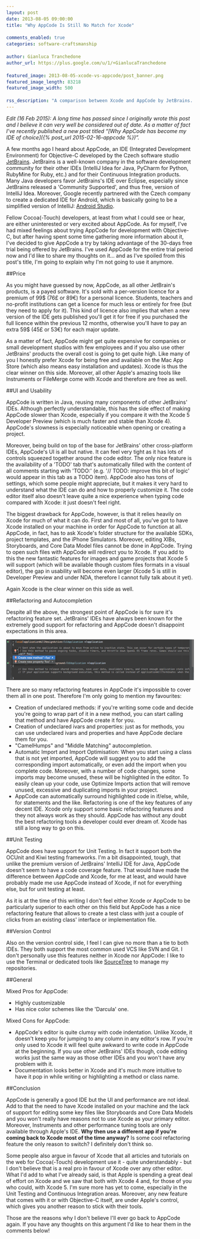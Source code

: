 ```yaml
---
layout: post
date: 2013-08-05 09:00:00
title: "Why AppCode Is Still No Match for Xcode"

comments_enabled: true
categories: software-craftsmanship

author: Gianluca Tranchedone
author_url: https://plus.google.com/u/1/+GianlucaTranchedone

featured_image: 2013-08-05-xcode-vs-appcode/post_banner.png
featured_image_length: 83218
featured_image_width: 500

rss_description: "A comparison between Xcode and AppCode by JetBrains. In this post I argued that Xcode is the must go choice for any Cocoa(-Touch) developer."
---
```


_Edit (16 Feb 2015): A long time has passed since I originally wrote this post and I believe it can very well be considered out of date. As a matter of fact I’ve recently published a new post titled “[Why AppCode has become my IDE of choice]({% post_url 2015-02-16-appcode %})”._

A few months ago I heard about AppCode, an IDE (Integrated Development Environment) for Objective-C developed by the Czech software studio [JetBrains](http://www.jetbrains.com/). JetBrains is a well-known company in the software development community for their other IDEs (IntelliJ Idea for Java, PyCharm for Python, RubyMine for Ruby, etc.) and for their Continuous Integration products. Many Java developers favor JetBrains's IDE over Eclipse, especially since JetBrains released a 'Community Supported', and thus free, version of IntelliJ Idea. Moreover, Google recently partnered with the Czech company to create a dedicated IDE for Android, which is basically going to be a simplified version of IntelliJ: [Android Studio](http://ccbeans.me/179eTAk).

Fellow Cocoa(-Touch) developers, at least from what I could see or hear, are either uninterested or very excited about AppCode. As for myself, I've had mixed feelings about trying AppCode for development with Objective-C, but after having spent some time gathering more information about it, I've decided to give AppCode a try by taking advantage of the 30-days free trial being offered by JetBrains. I've used AppCode for the entire trial period now and I'd like to share my thoughts on it… and as I've spoiled from this post's title, I'm going to explain why I'm not going to use it anymore.

<!-- more -->

##Price

As you might have guessed by now, AppCode, as all other JetBrain's products, is a payed software. It's sold with a per-version licence for a premium of 99$ (76£ or 89€) for a personal licence. Students, teachers and no-profit institutions can get a licence for much less or entirely for free (but they need to apply for it). This kind of licence also implies that when a new version of the IDE gets published you'll get it for free if you purchased the full licence within the previous 12 months, otherwise you'll have to pay an extra 59$ (45£ or 53€) for each major update.

As a matter of fact, AppCode might get quite expensive for companies or small development studios with few employees and if you also use other JetBrains' products the overall cost is going to get quite high. Like many of you I honestly prefer Xcode for being free and available on the Mac App Store (which also means easy installation and updates). Xcode is thus the clear winner on this side. Moreover, all other Apple's amazing tools like Instruments or FileMerge come with Xcode and therefore are free as well.

##UI and Usability

AppCode is written in Java, reusing many components of other JetBrains' IDEs. Although perfectly understandable, this has the side effect of making AppCode slower than Xcode, especially if you compare it with the Xcode 5 Developer Preview (which is much faster and stable than Xcode 4). AppCode's slowness is especially noticeable when opening or creating a project.

Moreover, being build on top of the base for JetBrains' other cross-platform IDEs, AppCode's UI is all but native. It can feel very tight as it has lots of controls squeezed together around the code editor. The only nice feature is the availability of a 'TODO' tab that's automatically filled with the content of all comments starting with 'TODO:' (e.g. '// TODO: improve this bit of logic' would appear in this tab as a TODO item). AppCode also has tons of settings, which some people might appreciate, but it makes it very hard to understand what the IDE can do and how to properly customize it. The code editor itself also doesn't leave quite a nice experience when typing code compared with Xcode: it just doesn't feel right.

The biggest drawback for AppCode, however, is that it relies heavily on Xcode for much of what it can do. First and most of all, you've got to have Xcode installed on your machine in order for AppCode to function at all. AppCode, in fact, has to ask Xcode's folder structure for the available SDKs, project templates, and the iPhone Simulators. Moreover, editing XIBs, Storyboards, and Core Data Model files cannot be done in AppCode. Trying to open such files with AppCode will redirect you to Xcode. If you add to this the new fantastic features for images and game projects that Xcode 5 will support (which will be available though custom files formats in a visual editor), the gap in usability will become even larger (Xcode 5 is still in Developer Preview and under NDA, therefore I cannot fully talk about it yet).

Again Xcode is the clear winner on this side as well.

##Refactoring and Autocompletion

Despite all the above, the strongest point of AppCode is for sure it's refactoring feature set. JetBrains' IDEs have always been known for the extremely good support for refactoring and AppCode doesn't disappoint expectations in this area.

![App Code Method Generation](/images/posts/2013-08-05-xcode-vs-appcode/app_code-methods-generation.png)

There are so many refactoring features in AppCode it's impossible to cover them all in one post. Therefore I'm only going to mention my favourites:

* Creation of undeclared methods: if you're writing some code and decide you're going to wrap part of it in a new method, you can start calling that method and have AppCode create it for you.
* Creation of undeclared ivars and properties: just as for methods, you can use undeclared ivars and properties and have AppCode declare them for you.
* "CamelHumps" and "Middle Matching" autocompletion.
* Automatic Import and Import Optimisation: When you start using a class that is not yet imported, AppCode will suggest you to add the corresponding import automatically, or even add the import when you complete code. Moreover, with a number of code changes, some imports may become unused, these will be highlighted in the editor. To easily clean up your code, use Optimize Imports action that will remove unused, excessive and duplicating imports in your project.
* AppCode can automatically surround highlighted code in if/else, while, for statements and the like.
Refactoring is one of the key features of any decent IDE. Xcode only support some basic refactoring features and they not always work as they should. AppCode has without any doubt the best refactoring tools a developer could ever dream of. Xcode has still a long way to go on this.

##Unit Testing

AppCode does have support for Unit Testing. In fact it support both the OCUnit and Kiwi testing frameworks. I'm a bit disappointed, tough, that unlike the premium version of JetBrains' IntelliJ IDE for Java, AppCode doesn't seem to have a code coverage feature. That would have made the difference between AppCode and Xcode, for me at least, and would have probably made me use AppCode instead of Xcode, if not for everything else, but for unit testing at least.

As it is at the time of this writing I don't feel either Xcode or AppCode to be particularly superior to each other on this field but AppCode has a nice refactoring feature that allows to create a test class with just a couple of clicks from an existing class' interface or implementation file.

##Version Control

Also on the version control side, I feel I can give no more than a tie to both IDEs. They both support the most common used VCS like SVN and Git. I don't personally use this features neither in Xcode nor AppCode: I like to use the Terminal or dedicated tools like [SourceTree](https://www.atlassian.com/software/sourcetree/overview) to manage my repositories.

##General

Mixed Pros for AppCode:

* Highly customizable
* Has nice color schemes like the 'Darcula' one.

Mixed Cons for AppCode:

* AppCode's editor is quite clumsy with code indentation. Unlike Xcode, it doesn't keep you for jumping to any column in any editor's row. If you're only used to Xcode it will feel quite awkward to write code in AppCode at the beginning. If you use other JetBrains' IDEs though, code editing works just the same way as those other IDEs and you won't have any problem with it.
* Documentation looks better in Xcode and it's much more intuitive to have it pop in while writing or highlighting a method or class name.

##Conclusion

AppCode is generally a good IDE but the UI and performance are not ideal. Add to that the need to have Xcode installed on your machine and the lack of support for editing some key files like Storyboards and Core Data Models and you won't really have reasons not to use Xcode as your primary editor. Moreover, Instruments and other performance tuning tools are only available through Apple's IDE. **Why then use a different app if you're coming back to Xcode most of the time anyway?** Is some cool refactoring feature the only reason to switch? I definitely don't think so.

Some people also argue in favour of Xcode that all articles and tutorials on the web for Cocoa(-Touch) development use it - quite understandably - but I don't believe that is a real pro in favour of Xcode over any other editor. What I'd add to what I've already said, is that Apple is spending a great deal of effort on Xcode and we saw that both with Xcode 4 and, for those of you who could, with Xcode 5. I'm sure more has yet to come, especially in the Unit Testing and Continuous Integration areas. Moreover, any new feature that comes with it or with Objective-C itself, are under Apple's control, which gives you another reason to stick with their tools.

Those are the reasons why I don't believe I'll ever go back to AppCode again. If you have any thoughts on this argument I'd like to hear them in the comments below!